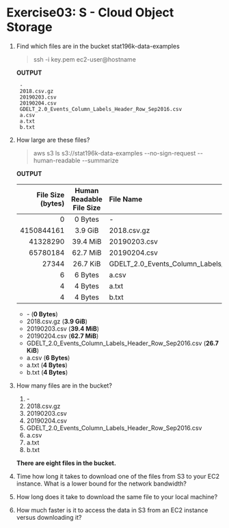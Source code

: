 # Exercise03: S - Cloud Object Storage

1. Find which files are in the bucket stat196k-data-examples
    > ssh -i key.pem ec2-user@hostname
    
    **OUTPUT**
    
        -
        2018.csv.gz
        20190203.csv
        20190204.csv
        GDELT_2.0_Events_Column_Labels_Header_Row_Sep2016.csv
        a.csv
        a.txt
        b.txt

2. How large are these files?

    > aws s3 ls s3://stat196k-data-examples --no-sign-request --human-readable --summarize

    **OUTPUT**

    | File Size (bytes) | Human Readable File Size | File Name                                             |
    | ----------------: | :----------------------: | :---------------------------------------------------- |
    |                 0 |         0 Bytes          | -                                                 |
    |        4150844161 |         3.9 GiB          | 2018.csv.gz                                           |
    |          41328290 |         39.4 MiB         | 20190203.csv                                          |
    |          65780184 |         62.7 MiB         | 20190204.csv                                          |
    |             27344 |         26.7 KiB         | GDELT_2.0_Events_Column_Labels_Header_Row_Sep2016.csv |
    |                 6 |         6 Bytes          | a.csv                                                 |
    |                 4 |         4 Bytes          | a.txt                                                 |
    |                 4 |         4 Bytes          | b.txt                                                 |

   - \- (**0 Bytes**)
   - 2018.csv.gz (**3.9 GiB**)
   - 20190203.csv (**39.4 MiB**)
   - 20190204.csv (**62.7 MiB**)
   - GDELT_2.0_Events_Column_Labels_Header_Row_Sep2016.csv (**26.7 KiB**)
   - a.csv (**6 Bytes**)
   - a.txt (**4 Bytes**)
   - b.txt (**4 Bytes**)

3. How many files are in the bucket?

    1. \-
    2. 2018.csv.gz
    3. 20190203.csv
    4. 20190204.csv
    5. GDELT_2.0_Events_Column_Labels_Header_Row_Sep2016.csv
    6. a.csv
    7. a.txt
    8. b.txt

    **There are eight files in the bucket.**

4. Time how long it takes to download one of the files from S3 to your EC2 instance. What is a lower bound for the network bandwidth?

    

5. How long does it take to download the same file to your local machine?


6. How much faster is it to access the data in S3 from an EC2 instance versus downloading it?
